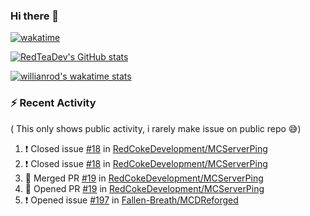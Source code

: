 ### Hi there 👋

<!--
**RedTeaDev/RedTeaDev** is a ✨ _special_ ✨ repository because its `README.md` (this file) appears on your GitHub profile.

Here are some ideas to get you started:

- 🔭 I’m currently working on ...
- 🌱 I’m currently learning ...
- 👯 I’m looking to collaborate on ...
- 🤔 I’m looking for help with ...
- 💬 Ask me about ...
- 📫 How to reach me: ...
- 😄 Pronouns: ...
- ⚡ Fun fact: ...
-->


[![wakatime](https://wakatime.com/badge/user/6b101ed0-04c0-4490-9283-eb61f2efff96.svg)](https://wakatime.com/@6b101ed0-04c0-4490-9283-eb61f2efff96)

[![RedTeaDev's GitHub stats](https://github-readme-stats.vercel.app/api?username=RedTeaDev)](https://github.com/anuraghazra/github-readme-stats)

[![willianrod's wakatime stats](https://github-readme-stats.vercel.app/api/wakatime?username=RedTeaDev)](https://github.com/anuraghazra/github-readme-stats)
### :zap: Recent Activity
( This only shows public activity, i rarely make issue on public repo 😅)

<!--START_SECTION:activity-->
1. ❗️ Closed issue [#18](https://github.com/RedCokeDevelopment/MCServerPing/issues/18) in [RedCokeDevelopment/MCServerPing](https://github.com/RedCokeDevelopment/MCServerPing)
2. ❗️ Closed issue [#18](https://github.com/RedCokeDevelopment/MCServerPing/issues/18) in [RedCokeDevelopment/MCServerPing](https://github.com/RedCokeDevelopment/MCServerPing)
3. 🎉 Merged PR [#19](https://github.com/RedCokeDevelopment/MCServerPing/pull/19) in [RedCokeDevelopment/MCServerPing](https://github.com/RedCokeDevelopment/MCServerPing)
4. 💪 Opened PR [#19](https://github.com/RedCokeDevelopment/MCServerPing/pull/19) in [RedCokeDevelopment/MCServerPing](https://github.com/RedCokeDevelopment/MCServerPing)
5. ❗️ Opened issue [#197](https://github.com/Fallen-Breath/MCDReforged/issues/197) in [Fallen-Breath/MCDReforged](https://github.com/Fallen-Breath/MCDReforged)
<!--END_SECTION:activity-->
